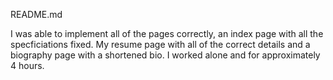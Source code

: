 README.md

I was able to implement all of the pages correctly, an index page with all the specficiations fixed. My resume page with all of the correct details and a biography page with a shortened bio.
I worked alone and for approximately 4 hours.